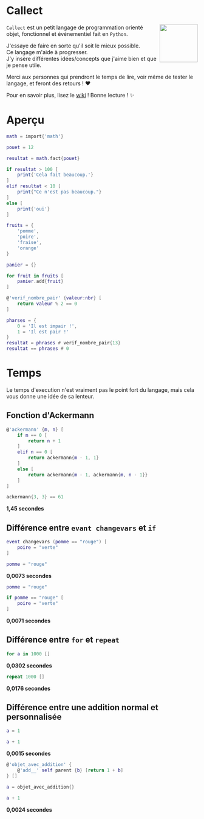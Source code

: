 # Callect

<img align="right" width="100" height="100" src="https://cdn.discordapp.com/attachments/500372755770769408/720442173723770950/callect_logo.png">
   
`Callect` est un petit langage de programmation orienté objet, fonctionnel et événementiel fait en `Python`.    
 
J'essaye de faire en sorte qu'il soit le mieux possible.  
Ce langage m'aide à progresser.  
J'y insère différentes idées/concepts que j'aime bien et que je pense utile.  
  
Merci aux personnes qui prendront le temps de lire, voir même de tester le langage, et feront des retours ! ❤️  

Pour en savoir plus, lisez le [wiki](https://github.com/4surix/callect/wiki) ! Bonne lecture ! ✨

# Aperçu

```lua
math = import{'math'}

pouet = 12

resultat = math.fact{pouet}

if resultat > 100 [
    print{'Cela fait beaucoup.'}
]
elif resultat < 10 [
    print{"Ce n'est pas beaucoup."}
]
else [
    print{'oui'}
]

fruits = {
    'pomme',
    'poire',
    'fraise',
    'orange'
}

panier = {}

for fruit in fruits [
    panier.add{fruit}
]

@'verif_nombre_pair' {valeur:nbr} [
    return valeur % 2 == 0
]

pharses = {
    0 = 'Il est impair !',
    1 = 'Il est pair !'
}
resultat = phrases # verif_nombre_pair{13}
resultat == phrases # 0
```

# Temps

Le temps d'execution n'est vraiment pas le point fort du langage, mais cela vous donne une idée de sa lenteur.  
  
## Fonction d'Ackermann

```lua
@'ackermann' {m, n} [
    if m == 0 [
        return n + 1
    ]
    elif n == 0 [
        return ackermann{m - 1, 1}
    ]
    else [
        return ackermann{m - 1, ackermann{m, n - 1}}
    ]
]

ackermann{3, 3} == 61
```
  
**1,45 secondes**

## Différence entre `evant changevars` et `if`

```lua
event changevars (pomme == "rouge") [
    poire = "verte"
]

pomme = "rouge"
```

**0,0073 secondes**  
  
```lua
pomme = "rouge"

if pomme == "rouge" [
    poire = "verte"
]
```

**0,0071 secondes**

## Différence entre `for` et `repeat`

```lua
for a in 1000 []
```

**0,0302 secondes**  
  
```lua
repeat 1000 []
```

**0,0176 secondes**

## Différence entre une addition normal et personnalisée

```lua
a = 1

a + 1
```

**0,0015 secondes**  
  
```lua
@'objet_avec_addition' {
    @'add__' self parent {b} [return 1 + b]
} []

a = objet_avec_addition{}

a + 1
```

**0,0024 secondes**

